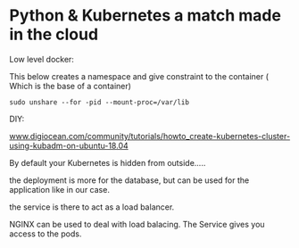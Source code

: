 # Python & Kubernetes a match made in the cloud



Low level docker:



This below creates a namespace and give constraint to the container ( Which is the base of a container)



`sudo unshare --for -pid --mount-proc=/var/lib`





DIY:



www.digiocean.com/community/tutorials/howto_create-kubernetes-cluster-using-kubadm-on-ubuntu-18.04





By default your Kubernetes is hidden from outside.....



the deployment is more for the database, but can be used for the application like in our case.



 the service is there to act as a load balancer. 



NGINX can be used to deal with load balacing. The Service gives you access to the pods.


